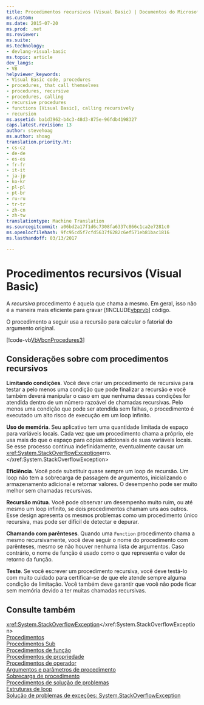 ```yaml
---
title: Procedimentos recursivos (Visual Basic) | Documentos do Microsoft
ms.custom: 
ms.date: 2015-07-20
ms.prod: .net
ms.reviewer: 
ms.suite: 
ms.technology:
- devlang-visual-basic
ms.topic: article
dev_langs:
- VB
helpviewer_keywords:
- Visual Basic code, procedures
- procedures, that call themselves
- procedures, recursive
- procedures, calling
- recursive procedures
- functions [Visual Basic], calling recursively
- recursion
ms.assetid: ba1d3962-b4c3-48d3-875e-96fdb4198327
caps.latest.revision: 13
author: stevehoag
ms.author: shoag
translation.priority.ht:
- cs-cz
- de-de
- es-es
- fr-fr
- it-it
- ja-jp
- ko-kr
- pl-pl
- pt-br
- ru-ru
- tr-tr
- zh-cn
- zh-tw
translationtype: Machine Translation
ms.sourcegitcommit: a06bd2a17f1d6c7308fa6337c866c1ca2e7281c0
ms.openlocfilehash: 9fc95cd5f7cfd5637f6282c6ef571eb81bac1816
ms.lasthandoff: 03/13/2017

---
```

# <a name="recursive-procedures-visual-basic"></a>Procedimentos recursivos (Visual Basic)
A *recursiva* procedimento é aquela que chama a mesmo. Em geral, isso não é a maneira mais eficiente para gravar [!INCLUDE[vbprvb](../../../../csharp/programming-guide/concepts/linq/includes/vbprvb_md.md)] código.  
  
 O procedimento a seguir usa a recursão para calcular o fatorial do argumento original.  
  
 [!code-vb[VbVbcnProcedures&#51;](./codesnippet/VisualBasic/recursive-procedures_1.vb)]  
  
## <a name="considerations-with-recursive-procedures"></a>Considerações sobre com procedimentos recursivos  
 **Limitando condições**. Você deve criar um procedimento de recursiva para testar a pelo menos uma condição que pode finalizar a recursão e você também deverá manipular o caso em que nenhuma dessas condições for atendida dentro de um número razoável de chamadas recursivas. Pelo menos uma condição que pode ser atendida sem falhas, o procedimento é executado um alto risco de execução em um loop infinito.  
  
 **Uso de memória**. Seu aplicativo tem uma quantidade limitada de espaço para variáveis locais. Cada vez que um procedimento chama a próprio, ele usa mais do que o espaço para cópias adicionais de suas variáveis locais. Se esse processo continua indefinidamente, eventualmente causar um <xref:System.StackOverflowException>erro.</xref:System.StackOverflowException>  
  
 **Eficiência**. Você pode substituir quase sempre um loop de recursão. Um loop não tem a sobrecarga de passagem de argumentos, inicializando o armazenamento adicional e retornar valores. O desempenho pode ser muito melhor sem chamadas recursivas.  
  
 **Recursão mútua**. Você pode observar um desempenho muito ruim, ou até mesmo um loop infinito, se dois procedimentos chamam uns aos outros. Esse design apresenta os mesmos problemas como um procedimento único recursiva, mas pode ser difícil de detectar e depurar.  
  
 **Chamando com parênteses**. Quando uma `Function` procedimento chama a mesmo recursivamente, você deve seguir o nome do procedimento com parênteses, mesmo se não houver nenhuma lista de argumentos. Caso contrário, o nome de função é usado como o que representa o valor de retorno da função.  
  
 **Teste**. Se você escrever um procedimento recursiva, você deve testá-lo com muito cuidado para certificar-se de que ele atende sempre alguma condição de limitação. Você também deve garantir que você não pode ficar sem memória devido a ter muitas chamadas recursivas.  
  
## <a name="see-also"></a>Consulte também  
 <xref:System.StackOverflowException></xref:System.StackOverflowException>   
 [Procedimentos](./index.md)   
 [Procedimentos Sub](./sub-procedures.md)   
 [Procedimentos de função](./function-procedures.md)   
 [Procedimentos de propriedade](./property-procedures.md)   
 [Procedimentos de operador](./operator-procedures.md)   
 [Argumentos e parâmetros de procedimento](./procedure-parameters-and-arguments.md)   
 [Sobrecarga de procedimento](./procedure-overloading.md)   
 [Procedimentos de solução de problemas](./troubleshooting-procedures.md)   
 [Estruturas de loop](../../../../visual-basic/programming-guide/language-features/control-flow/loop-structures.md)   
 [Solução de problemas de exceções: System.StackOverflowException](http://msdn.microsoft.com/library/51b71217-c507-4f5b-bc35-0236180d7968)
